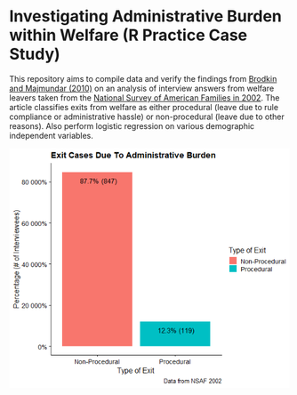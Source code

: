 # Investigating Administrative Burden within Welfare (R Practice Case Study)

This repository aims to compile data and verify the findings from [Brodkin and Majmundar (2010)](https://academic.oup.com/jpart/article/20/4/827/1000431) on an analysis of interview answers from welfare leavers taken from the [National Survey of American Families in 2002](https://www.icpsr.umich.edu/web/ICPSR/studies/4582#). The article classifies exits from welfare as either procedural (leave due to rule compliance or administrative hassle) or non-procedural (leave due to other reasons). Also perform logistic regression on various demographic independent variables.

![procedural](https://github.com/KVasq/tanf-administrative-burden/blob/main/admin_burden_tanf.png)
